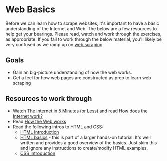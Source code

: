 # Web Basics

Before we can learn how to scrape websites, it's important to have a basic understanding of the Internet and Web. The below are a few resources to help get your bearings. Please read, watch and work through the exercises, as appropriate. If you fail to work through the below material, you'll likely be very confused as we ramp up on [web scraping](/docs/README.md).

## Goals

* Gain an big-picture understanding of how the web works.
* Get a feel for how web pages are constructed as prep to learn web
  scraping

## Resources to work through

* Watch [The Internet in 5 Minutes (or Less)](https://www.youtube.com/watch?v=7_LPdttKXPc) and read [How does the Internet work?](https://developer.mozilla.org/en-US/docs/Learn/Common_questions/How_does_the_Internet_work)
* Read [How the Web works](https://developer.mozilla.org/en-US/docs/Learn/Getting_started_with_the_web/How_the_Web_works)
* Read the following intros to HTML and CSS:
  * [HTML Introduction](https://www.w3schools.com/html/html_intro.asp)
  * [HTML basics](https://developer.mozilla.org/en-US/docs/Learn/Getting_started_with_the_web/HTML_basics) - this is part of a larger hands-on tutorial. It's well written and provides a good overview of the basics. Just skim this and ignore any instructions to create/modify HTML examples.
  * [CSS Introduction](https://www.w3schools.com/Css/css_intro.asp)
